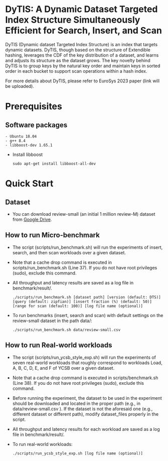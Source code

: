 # DyTIS: A Dynamic Dataset Targeted Index Structure Simultaneously Efficient for Search, Insert, and Scan
DyTIS (Dynamic dataset Targeted Index Structure) is an index that targets dynamic datasets. DyTIS, though based on the
structure of Extendible hashing, leverages the CDF of the key distribution of a dataset, and learns and adjusts its structure as
the dataset grows. The key novelty behind DyTIS is to group keys by the natural key order and maintain keys in sorted order
in each bucket to support scan operations within a hash index.

For more details about DyTIS, please refer to EuroSys 2023 paper (link will be uploaded).

# Prerequisites

## Software packages
```
- Ubuntu 18.04
- g++ 8.4
- libboost-dev 1.65.1 
```

- Install libboost
  ```
  sudo apt-get install libboost-all-dev
  ```



# Quick Start

## Dataset
- You can download review-small (an initial 1 million review-M) dataset from [Google Drive](https://drive.google.com/file/d/1jCJ2XSEIyUMY5tQlFIeDyKCjbbBoesDF/view?usp=sharing). 

## How to run Micro-benchmark
- The script (scripts/run_benchmark.sh) will run the experiments of insert, search, and then scan workloads over a given dataset.
- Note that a cache drop command is executed in scripts/run_benchmark.sh (Line 37). If you do not have root privileges (sudo), exclude this command.
- All throughput and latency results are saved as a log file in benchmark/result/.
  ```
  ./scripts/run_benchmark.sh [dataset path] [version (default: DTS)] [query (default: zipfian)] [insert fraction (%) (default: 50)] [range for scan (default: 100)] [log file name (optional)]
  ```
- To run benchmarks (insert, search and scan) with default settings on the review-small dataset in the path data/:

  ```
  ./scripts/run_benchmark.sh data/review-small.csv
  ```


## How to run Real-world workloads
- The script (scripts/run_ycsb_style_exp.sh) will run the experiments of seven real-world workloads that roughly
correspond to workloads Load, A, B, C, D, E, and F of YCSB over a given dataset.
- Note that a cache drop command is executed in scripts/benchmark.sh (Line 38). If you do not have root privileges (sudo), exclude this command.
- Before running the experiment, the dataset to be used in the experiment should be downloaded and located
in the proper path (e.g., in data/review-small.csv ). If the dataset is not the aforesaid one (e.g., different dataset or different path), modify dataset_files properly in the script.
- All throughput and latency results for each workload are saved as a log file in benchmark/result/.
- To run real-world workloads:

  ```
  ./scripts/run_ycsb_style_exp.sh [log file name (optional)]
  ```

